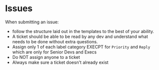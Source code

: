 # Issues

When submitting an issue:
- follow the structure laid out in the templates to the best of your ability.
- A ticket should be able to be read by any dev and understand what needs to be done without extra questions.
- Assign only 1 of each label category EXECPT for `Priority` and `Reply` which are only for Senior Devs and Execs
- Do NOT assign anyone to a ticket
- Always make sure a ticket doesn't already exist
